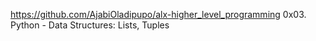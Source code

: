 https://github.com/AjabiOladipupo/alx-higher_level_programming
0x03. Python - Data Structures: Lists, Tuples
